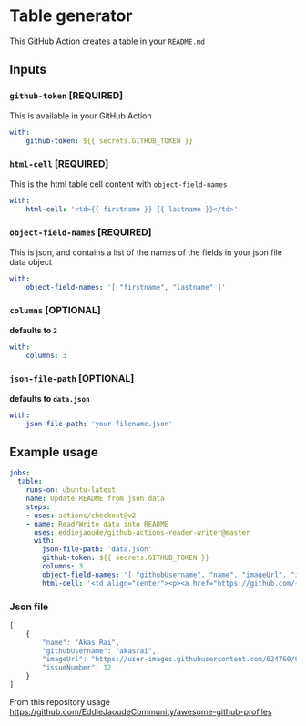 # Table generator

This GitHub Action creates a table in your `README.md`

## Inputs

### `github-token` [REQUIRED]

This is available in your GitHub Action

```yaml
with:
    github-token: ${{ secrets.GITHUB_TOKEN }}
```

### `html-cell` [REQUIRED]

This is the html table cell content with `object-field-names`

```yaml
with:
    html-cell: '<td>{{ firstname }} {{ lastname }}</td>'
```

### `object-field-names` [REQUIRED]

This is json, and contains a list of the names of the fields in your json file data object

```yaml
with:
    object-field-names: '[ "firstname", "lastname" ]'
```

### `columns` [OPTIONAL]

**defaults to `2`**

```yaml
with:
    columns: 3
```

### `json-file-path` [OPTIONAL]

**defaults to `data.json`**

```yaml
with:
    json-file-path: 'your-filename.json'
```

## Example usage

```yaml
jobs:
  table:
    runs-on: ubuntu-latest
    name: Update README from json data
    steps:
    - uses: actions/checkout@v2
    - name: Read/Write data into README
      uses: eddiejaoude/github-actions-reader-writer@master
      with:
        json-file-path: 'data.json'
        github-token: ${{ secrets.GITHUB_TOKEN }}
        columns: 3
        object-field-names: '[ "githubUsername", "name", "imageUrl", "issueNumber" ]'
        html-cell: '<td align="center"><p><a href="https://github.com/{{ githubUsername }}">{{ name }}</a></p><img src="{{ imageUrl }}" /><p><a href="https://github.com/EddieJaoudeCommunity/awesome-github-profiles/issues/{{ issueNumber }}">(:100: give your vote)</a></p></td>'
```

### Json file

```typescript
[
    {
        "name": "Akas Rai",
        "githubUsername": "akasrai",
        "imageUrl": "https://user-images.githubusercontent.com/624760/88123456-d40df580-cbc2-11ea-9add-a7fc8675b243.png",
        "issueNumber": 12
    }
]
```

From this repository usage https://github.com/EddieJaoudeCommunity/awesome-github-profiles
